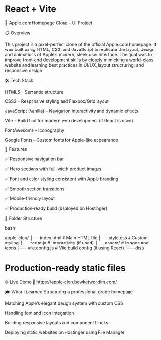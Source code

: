 # React + Vite

🍎 Apple.com Homepage Clone – UI Project

📋 Overview

This project is a pixel-perfect clone of the official Apple.com homepage. It was built using HTML, CSS, and JavaScript to replicate the layout, design, and animations of Apple’s modern, sleek user interface. The goal was to improve front-end development skills by closely mimicking a world-class website and learning best practices in UI/UX, layout structuring, and responsive design.

🛠️ Tech Stack

HTML5 – Semantic structure

CSS3 – Responsive styling and Flexbox/Grid layout

JavaScript (Vanilla) – Navigation interactivity and dynamic effects

Vite – Build tool for modern web development (if React is used)

FontAwesome – Iconography

Google Fonts – Custom fonts for Apple-like appearance

🎯 Features

✅ Responsive navigation bar

✅ Hero sections with full-width product images

✅ Font and color styling consistent with Apple branding

✅ Smooth section transitions

✅ Mobile-friendly layout

✅ Production-ready build (deployed on Hostinger)

📂 Folder Structure

bash

apple-clon/
├── index.html         # Main HTML file
├── style.css          # Custom styling
├── script.js          # Interactivity (if used)
├── assets/            # Images and icons
├── vite.config.js     # Vite build config (if using React)
└── dist/ 

# Production-ready static files

🌐 Live Demo
🔗 https://apple-clon.bewketwondim.com/

🎓 What I Learned
Structuring a professional-grade homepage

Matching Apple’s elegant design system with custom CSS

Handling font and icon integration

Building responsive layouts and component blocks

Deploying static websites on Hostinger using File Manager











